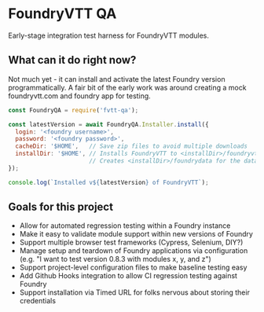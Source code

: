 # FoundryVTT QA

Early-stage integration test harness for FoundryVTT modules.

## What can it do right now?

Not much yet - it can install and activate the latest Foundry version programmatically. A fair bit of the early work was around creating a mock foundryvtt.com and foundry app for testing.

```js
const FoundryQA = require('fvtt-qa');

const latestVersion = await FoundryQA.Installer.install({
  login: '<foundry username>',
  password: '<foundry password>',
  cacheDir: '$HOME',   // Save zip files to avoid multiple downloads
  installDir: '$HOME', // Installs FoundryVTT to <installDir>/foundryvtt
                       // Creates <installDir>/foundrydata for the data
});

console.log(`Installed v${latestVersion} of FoundryVTT`);
```

## Goals for this project
- Allow for automated regression testing within a Foundry instance
- Make it easy to validate module support within new versions of Foundry
- Support multiple browser test frameworks (Cypress, Selenium, DIY?)
- Manage setup and teardown of Foundry applications via configuration (e.g. "I want to test version 0.8.3 with modules x, y, and z")
- Support project-level configuration files to make baseline testing easy
- Add Github Hooks integration to allow CI regression testing against Foundry 
- Support installation via Timed URL for folks nervous about storing their credentials

